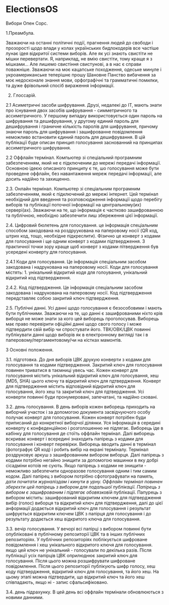 ElectionsOS
===========

Вибори Опен Сорс.

1.Преамбула.

  Зважаючи на останні політичні події, прагнення людей до свободи і прозорості щодо влади у колах українських бидлокодерів все частіше лунає ідея відкритої системи виборів. Але як усі знають свистіти не мішки перевертати. Я, наприклад, не вмію свистіти, тому краще я з мішками... Але лишемо свистіння свистунові, а в нас є справи поважніше. 
 Зважаючи на моє кацапське походження, одеське минуле і укроамериканське теперішнє прошу Шановне Панство вибачення за моє недосконале знання мови, орфографічні та грамматичні помилки, та дуже фрівольний спосіб вираження інформації. 
 
2. Глоссарій.
 
2.1 Асиметричні засоби шифрування. Друзі, недалекі до ІТ, мають знати про існування двох засобів шифрування - симметричного та ассиметричного. У першому випадку використовується один пароль на шифрування та дешифрування, у другому единий пароль для дешифрування і граничне кількість паролів для шифрування, причому знаючи пароль для шифрування і зашифрованне повідомлення неможливо встановити єдиний пароль для дешифрування. В цій публікації буде описан принцип голосування заснованний на принципах ассиметричного шифрування.

2.2 Оффлайн термінал. Компьютер зі спеціальний програмним забезпеченням, який не є підключеним до мережі передачі інформації. Основною ідеєю описаного принципу є те, шо голосування може бути проведене оффлайн, без навантаження мереж передачі інформації, але досить надійно та захищенно.

2.3. Онлайн термінал. Компьютер зі спеціальним програмним забезпеченням, який є підключений до мережі інтернет. Цей термінал необхідний для введення та розповсюдження інформації щодо перебігу виборів та публікації поточної інформації на центральному(их) сервері(ах). Зважаючи на те, що інформація є частково зашифрованною та публічною, необхідно забезпечити лиш збереження цієї інформації.

2.4. Цифровий бюлетень для голосування. це інформація спеціальним способом закодована на роздруукована на паперовому носії (QR код, штрих код, тощо, необхідне підкреслити). Фізично це конверт з кодами для голосування і ще одним конверт з кодами підтвердження. З практичної точки зору краще щоб конверт з кодами пітвердження був усередені конверту для голосування. 

2.4.1 Коди для голосування. Це інформація спеціальним засобом закодована і надрукована на паперовому носії. Коди для голосування містять: 1. унікальний відкритий кодя для голоування, унікальний відкритий код підтвердження.

2.4.2. Код підтвердження. Це інформація спеціальним засобом закодована і надрукована на паперовому носії. Код підтвердження передставляє собою закритий ключ підтвердження.

2.5. Публічні данні. Усі данні щодо голосування є безособовими і мають бути публічними. Зважаючи на те, що данні є зашифрованими ніхто крів виборця не може знати за кого цей виборець проголосував. Виборець має право перевірити офіційні данні щодо свого голосу і може підтвердити свій вибір чи спростувати його. ТВК/ОВК/ЦВК повинні публікувати данні щодо виборів як в електронному вигляді так і в паперовому/пергаментовому/чи на кістках мамонтів. 

3 Основні положення.

3.1. підготовка. До дня виборів ЦВК друкую конверти з кодами для голосування та кодами підтвердження. Закритий ключ для голосування повинен триватися в таємниці увесь час. Кожен конверт для голосування містить унікальний відкритий ключ для голосування, хеш (MD5, SHA) цього ключу та відкритий ключ для пдтвердження. Конверт для підтвердження містить відповідний відкритий ключ для голосування, його хеш та закритий ключ для пдтвердження. Усі конверти повинні буди пронумеровані, запечатані, та надійно сховані.

3.2. день голосування. В день виборів кожен виборець приходить на виборчий участок і за допомогою документа засвідчуючого особу получає конверт для голосування. Кожен конверт потрібен буди приписаний до конкретної виборчої ділянки. Уся інформація в середині конверту є конфеденційною і розголошенню не підлягає. Виборець іде в кабінку для голосування де стоїть оффлайн термінал. Далі виборець вскриває конверт і всередині знаходить папірець з кодами для голосування і конверт перевірки. Виборець вводить данні в термінал (фотографує QR код) і робить вибір на екрані терміналу. Термінал роздруковує аркуш з зашифрованним вибором виборця. Далі папірець з кодами потрібно негайно знищити за допомогою машинки в яку добрі сісадміни котоів не сують. Якщо папірець з кодами не знищити - неможливо забезпечити одноразове голосування одним і тим самим кодом. Далі папірец з вибором потрібно сфотографувати на пам*ять, дати почитати журналіздам і кинути в урну. Оффлайн термінал повинен зберехти цей папірець з вибором для подальшої публікації. Папірець з вибором є зашифрованим і підлягає обов*язковій публікації. Папурець з вибором містить: зашифрований відкритим ключем для підтвердження вибір (голос) виборця та відкритий ключ для підтвердження, далі до цієї анформації додається відкритий ключ для голосування і результат шифрується відкритим ключем ЦВК з папірця для голосування і до результату додається хеш відкритого ключа для голосування. 

3.3. вечір голосування. У вечорі всі папірці з вибором повинні бути опубліковані в публічному репозиторії ЦВК та в інших публічних репозиторіях. У публічних репозиторіях поблікується шифроване повідомлення і хеш унікального відкритого ключя для голосування. якщо цей ключ не унікальний - голосували по декілька разів. Після публікації усіх папірців ЦВК оприлюднює закритий ключ для голосування. Після цього можна розшифрувати шифроване повідомлення. Після цього репозиторії публікують шифр голосу, хеш коду підтвердження, відкритий ключ для голосування, та його хеш. На цьому этапі можна підтвердити, що відкритий ключ та його хеш співпадають, якщо ні - запис сфальсифіковано. 

3.4. день підрахунку. В цей день всі оффлайн термінали обновлюються з новими данними. 
